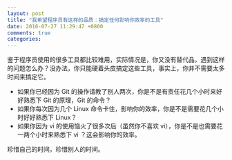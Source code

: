 ```yaml
---
layout: post
title: "我希望程序员有这样的品质：搞定任何影响你效率的工具"
date: 2016-07-27 11:29:47 +0800
comments: true
categories: 
---
```


鉴于程序员使用的很多工具都比较难用，实际情况是，你又没有替代品，遇到这样的问题怎么办？没办法，你只能硬着头皮搞定这些工具，事实上，你并不需要太多时间来搞定它。

* 如果你已经因为 Git 的操作请教了别人两次，你是不是有责任花几个小时来好好熟悉下 Git 的原理，Git 的命令？
* 如果你每次因为几个 Linux 命令卡住，影响你的效率，你是不是需要花几个小时好好熟悉下 Linux？
* 如果你因为 vi 的使用恼火了很多次后（虽然你不喜欢 vi），你是不是也需要花一两个小时来熟悉下 vi ？这会影响你的效率。

珍惜自己的时间，珍惜别人的时间。


